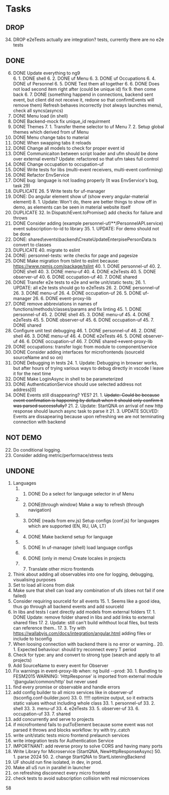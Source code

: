 # Tasks

## DROP
34. DROP e2eTests actually are integration? tests, currently there are no e2e tests

## DONE
6. DONE Update everything to ng9  
    6. 1. DONE shell
    6. 2. DONE uf Menu
    6. 3. DONE uf Occupations
    6. 4. DONE uf Personnel
    6. 5. DONE Test them all together
    6. 6. DONE Does not load second item right after (could be unique id) fix 9. then come back
    6. 7. DONE (something happend in connections, backend sent event, but client did not receive it, redone so that confirmEvents will remove them) Refresh behaves incorrectly (not always launches menu), check all syncs(asyncs)
4. DONE Menu load (in shell)
9. DONE Backend-mock fix unique_id requirment
7. DONE Themes
    7. 1. Transfer theme selector to uf Menu
    7. 2. Setup global themes which derived from uf Menu
10. DONE Menu change tabs to material 
16. DONE When swapping tabs it reloads
18. DONE Change all models to check for proper event id
16. DONE Communicaiton between script loader and ufm should be done over external events? Update: refactored so that ufm takes full control
11. DONE Change occupation to occupation-uf
23. DONE Write tests for libs (multi-event receivers, multi-event confirming)
29. DONE Refactor EnvService 
31. DONE bug: language is not loading properly (It was EnvService's bug, task 29)
19. DUPLICATE 26. 5 Write tests for uf-manager
8. DONE: Do angular element show uf (show every angular-material element)
    8. 1. Update: Won't do, there are better things to show off in demo, as elements can be seen in material website itself
27. DUPLICATE 32. In DispatchEvent.toPromise() add checks for failure and throws
35. DONE Consider adding (example personnel-uf/**/PersonnelAPI.service) event subscription-to-id to library
    35. 1. UPDATE: For demo should not be done
38. DONE: shared\events\backend\CreateUpdateEnterpisePersonData.ts convert to classes
44. DUPLICATE 40. migrate to eslint
43. DONE: personnel-tests: write checks for page and pagesize
40. DONE Make migration from tslint to eslint because: https://www.npmjs.com/package/tslint
    40. 1. DONE personnel-uf
    40. 2. DONE shell
    40. 3. DONE menu-uf
    40. 4. DONE e2eTests
    40. 5. DONE observer-uf
    40. 6. DONE occupation-uf
    40. 7. DONE shared
26. DONE Transfer e2e tests to e2e and write unit/static tests; 
    26. 1. UPDATE: all e2e tests should go to e2eTests
    26. 2. DONE personnel-uf
    26. 3. DONE menu-uf
    26. 4. DONE occupation-uf
    26. 5. DONE uf-manager
    26. 6. DONE event-proxy-lib
45. DONE remove abbreviations in names of functions/methods/classes/params and fix linting 
    45. 1. DONE personnel-uf
    45. 2. DONE shell
    45. 3. DONE menu-uf
    45. 4. DONE e2eTests
    45. 5. DONE observer-uf
    45. 6. DONE occupation-uf
    45. 7. DONE shared
46. Configure unit test debugging
    46. 1. DONE personnel-uf
    46. 2. DONE shell
    46. 3. DONE menu-uf
    46. 4. DONE e2eTests
    46. 5. DONE observer-uf
    46. 6. DONE occupation-uf
    46. 7. DONE shared->event-proxy-lib
42. DONE occupations: transfer logic from module to component/service
39. DONE Consider adding interfaces for microfrontends (sourceId sourceName and so on)
24. DONE Debugging in tests
    24. 1. Update: Debugging in browser works, but after hours of trying various ways to debug directly in vscode I leave it for the next time
54. DONE Make LoginAsync in shell to be parameterized
55. DONE AuthenticationService should use selected address not address[0]
21. DONE Events still disappearing? YES?
    21. 1. ~~Update: Could be because event confimation is happening by default when it should only confirm it was parsed successfully?~~
    21. 2. Update: StartQNA on arrival of new http response should launch async task to parse it
    21. 3. UPDATE SOLVED: Events are dissapearing because upon refreshing we are not terminating connection with backend 

## NOT DEMO
22. Do conditional logging.
41. Consider adding metric/performace/stress tests

## UNDONE
1. Languages
    1. 1. DONE Do a select for language selector in uf Menu
    1. 2. DONE(through window) Make a way to refresh (through navigation)
    1. 3. DONE (reads from env.js) Setup configs (conf.js) for languages which are supported (EN, RU, UA, LT)
    1. 4. DONE Make backend setup for language 
    1. 5. DONE In uf-manager (shell) load language configs
    1. 6. DONE (only in menu) Create locales in projects
    1. 7. Translate other micro frontends
12. Think about adding all observables into one for logging, debugging, visualising purposes
13. Set to load all icons from disk
14. Make sure that shell can load any combination of ufs (does not fail if one failed)
15. Consider requiring sourceId for all events
    15. 1. Seems like a good idea, thus go through all backend events and add sourceId
17. In libs and tests I cant directly add models from external folders
    17. 1. DONE Update: remove folder shared in libs and add links to external shared files
    17. 2. Update: still can't build wihthout local files, but tests can reference them..
    17. 3. Try with https://wallabyjs.com/docs/integration/angular.html adding files or include to tsconfig
20. When loosing connection with backend there is no error or warning..
    20. 1. Expected behaviour: should try reconnect every T period
25. Check for type: any and convert to strong type (search and apply to all projects)
28. Add SourceName to every event for Observer
30. Fix warnings in event-proxy-lib when: ng build --prod:
    30. 1. Bundling to FESM2015 WARNING: 'HttpResponse' is imported from external module '@angular/common/http' but never used
32. find every promise or observable and handle errors
33. add config builder to all micro services like in observer-uf (tsconfig.conf-builder.json)
    33. 0. !!!!! optimize output, so it extracts static values without including whole class
    33. 1. personnel-uf
    33. 2. shell
    33. 3. menu-uf
    33. 4. e2eTests
    33. 5. observer-uf
    33. 6. occupation-uf
    33. 7. shared
36. add concurrently and serve to projects
37. if microfrontend fails to putToElement because some event was not parsed it throws and blocks workflow: try with try..catch
47. write unit/static tests micro frontend prelaunch services
48. write integration tests for Authentication Service
49. IMPORTNANT: add reverse proxy to solve CORS and having many ports
50. Write Library for Microservice (StartQNA, NewHttpResponseAsync)
    50. 1. parse 2024
    50. 2. change StartQNA to StartListeningBackend
53. UF should run fine isolated, in dev, in prod.
54. Make all uS run in parallel in launcher
56. on refreshing disconnect every micro frontend
57. check tests to avoid subscription collision with real microservices

58